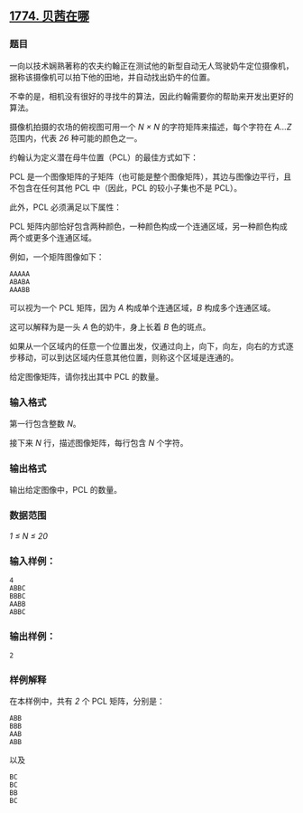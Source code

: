 ## [1774. 贝茜在哪](https://www.acwing.com/problem/content/1776/)

### 题目

一向以技术娴熟著称的农夫约翰正在测试他的新型自动无人驾驶奶牛定位摄像机，据称该摄像机可以拍下他的田地，并自动找出奶牛的位置。

不幸的是，相机没有很好的寻找牛的算法，因此约翰需要你的帮助来开发出更好的算法。

摄像机拍摄的农场的俯视图可用一个 *N × N* 的字符矩阵来描述，每个字符在 *A…Z* 范围内，代表 *26* 种可能的颜色之一。

约翰认为定义潜在母牛位置（PCL）的最佳方式如下：

PCL 是一个图像矩阵的子矩阵（也可能是整个图像矩阵），其边与图像边平行，且不包含在任何其他 PCL 中（因此，PCL 的较小子集也不是 PCL）。

此外，PCL 必须满足以下属性：

PCL 矩阵内部恰好包含两种颜色，一种颜色构成一个连通区域，另一种颜色构成两个或更多个连通区域。

例如，一个矩阵图像如下：

```
AAAAA
ABABA
AAABB
```

可以视为一个 PCL 矩阵，因为 *A* 构成单个连通区域，*B* 构成多个连通区域。

这可以解释为是一头 *A* 色的奶牛，身上长着 *B* 色的斑点。

如果从一个区域内的任意一个位置出发，仅通过向上，向下，向左，向右的方式逐步移动，可以到达区域内任意其他位置，则称这个区域是连通的。

给定图像矩阵，请你找出其中 PCL 的数量。

### 输入格式

第一行包含整数 *N*。

接下来 *N* 行，描述图像矩阵，每行包含 *N* 个字符。

### 输出格式

输出给定图像中，PCL 的数量。

### 数据范围

*1 ≤ N ≤ 20*

### 输入样例：

```
4
ABBC
BBBC
AABB
ABBC
```

### 输出样例：

```
2
```

### 样例解释

在本样例中，共有 *2* 个 PCL 矩阵，分别是：

```
ABB
BBB
AAB
ABB
```

以及

```
BC
BC
BB
BC
```
